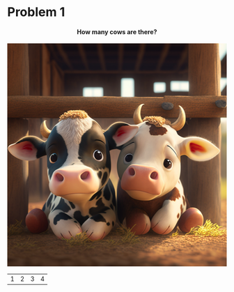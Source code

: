 # Problem 1

<h4 align="center">
How many cows are there?
</h4>

<p align="center">
<img src="cows.png" height="512"/>
</p>

<p align="center">
<table>
  <tr>
  <td>1</td>
  <td>2</td>
  <td>3</td>
  <td>4</td>
  </tr>
</table>
</p>